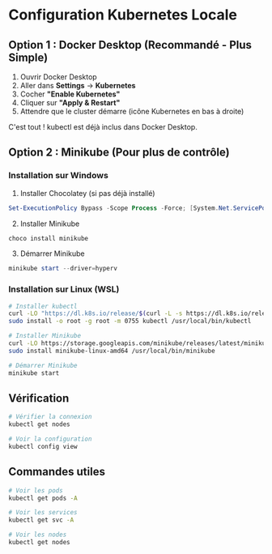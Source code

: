 # Configuration Kubernetes Locale

## Option 1 : Docker Desktop (Recommandé - Plus Simple)

1. Ouvrir Docker Desktop
2. Aller dans **Settings** → **Kubernetes**
3. Cocher **"Enable Kubernetes"**
4. Cliquer sur **"Apply & Restart"**
5. Attendre que le cluster démarre (icône Kubernetes en bas à droite)

C'est tout ! kubectl est déjà inclus dans Docker Desktop.

## Option 2 : Minikube (Pour plus de contrôle)

### Installation sur Windows

1. Installer Chocolatey (si pas déjà installé)
```powershell
Set-ExecutionPolicy Bypass -Scope Process -Force; [System.Net.ServicePointManager]::SecurityProtocol = [System.Net.ServicePointManager]::SecurityProtocol -bor 3072; iex ((New-Object System.Net.WebClient).DownloadString('https://community.chocolatey.org/install.ps1'))
```

2. Installer Minikube
```powershell
choco install minikube
```

3. Démarrer Minikube
```powershell
minikube start --driver=hyperv
```

### Installation sur Linux (WSL)

```bash
# Installer kubectl
curl -LO "https://dl.k8s.io/release/$(curl -L -s https://dl.k8s.io/release/stable.txt)/bin/linux/amd64/kubectl"
sudo install -o root -g root -m 0755 kubectl /usr/local/bin/kubectl

# Installer Minikube
curl -LO https://storage.googleapis.com/minikube/releases/latest/minikube-linux-amd64
sudo install minikube-linux-amd64 /usr/local/bin/minikube

# Démarrer Minikube
minikube start
```

## Vérification

```bash
# Vérifier la connexion
kubectl get nodes

# Voir la configuration
kubectl config view
```

## Commandes utiles

```bash
# Voir les pods
kubectl get pods -A

# Voir les services
kubectl get svc -A

# Voir les nodes
kubectl get nodes
```

